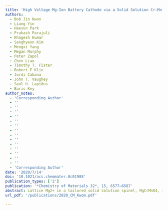 ```yaml
---
title: 'High Voltage Mg-Ion Battery Cathode via a Solid Solution Cr–Mn Spinel Oxide'
authors:
  - Bob Jin Kwon
  - Liang Yin
  - Haesun Park
  - Prakash Parajuli
  - Khagesh Kumar
  - Sanghyeon Kim
  - Mengxi Yang
  - Megan Murphy
  - Peter Zapol
  - Chen Liao
  - Timothy T. Fister
  - Robert F Klie
  - Jordi Cabana
  - John T. Vaughey
  - Saul H. Lapidus
  - Baris Key
author_notes:
  - 'Corresponding Author'
  - ''
  - ''
  - ''
  - ''
  - ''
  - ''
  - ''
  - ''
  - ''
  - ''
  - ''
  - ''
  - ''
  - ''
  - 'Corresponding Author'
date: '2020/7/14'
doi: '10.1021/acs.chemmater.0c01988'
publication_types: ['2']
publication: '*Chemistry of Materials 32*, 15, 6577–6587'
abstract: Lattice Mg2+ in a tailored solid solution spinel, MgCrMnO4, is electrochemically utilized at high Mn-redox potentials in a nonaqueous electrolyte. Complementary evidence from experimental and theoretical analyses supports bulk Mg2+ (de)intercalation throughout the designed oxide frame where strong electrostatic interaction between Mg2+ and O2– exists. Mg/Mn antisite inversion in the spinel is lowered to ∼10% via postannealing at 350 °C to further improve Mg2+ mobility. Spinel lattice is preserved upon removal of Mg2+ without any phase transformations, denoting structural stability at the charged state at a high potential ∼3.0 V (vs Mg/Mg2+). Clear remagnesiation upon first discharge, harvesting up to ∼180 Wh/kg at 60 °C is shown. In the remagnesiated state, insertion of Mg2+ into interstitial sites in the spinel is detected, possibly resulting in partial reversibility which needs to be addressed for structural stability. The observations constitute a first clear path to the development of a practical high voltage Mg-ion cathode using a spinel oxide.
url_pdf: '/publications/2020_CM_Kwom.pdf'

---
```

